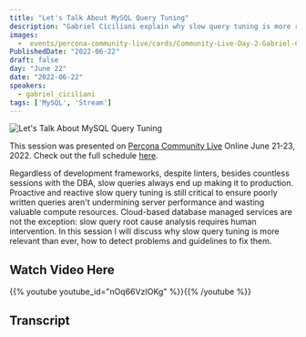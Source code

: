 ```yaml
---
title: "Let's Talk About MySQL Query Tuning"
description: "Gabriel Ciciliani explain why slow query tuning is more relevant than ever, how to detect problems and guidelines to fix them"
images:
  -  events/percona-community-live/cards/Community-Live-Day-2-Gabriel-Ciciliani.jpg
PublishedDate: "2022-06-22"
draft: false
day: "June 22"
date: "2022-06-22"
speakers:
  - gabriel_ciciliani
tags: ['MySQL', 'Stream']
---
```


![Let's Talk About MySQL Query Tuning](events/percona-community-live/cards/Community-Live-Day-2-Gabriel-Ciciliani.jpg)

This session was presented on [Percona Community Live](/events/percona-community-live-2022/) Online June 21-23, 2022. Check out the full schedule [here](/events/percona-community-live-2022/).

Regardless of development frameworks, despite linters, besides countless sessions with the DBA, slow queries always end up making it to production. Proactive and reactive slow query tuning is still critical to ensure poorly written queries aren't undermining server performance and wasting valuable compute resources. Cloud-based database managed services are not the exception: slow query root cause analysis requires human intervention. In this session I will discuss why slow query tuning is more relevant than ever, how to detect problems and guidelines to fix them.


## Watch Video Here

{{% youtube youtube_id="nOq66VzIOKg" %}}{{% /youtube %}}

## Transcript

